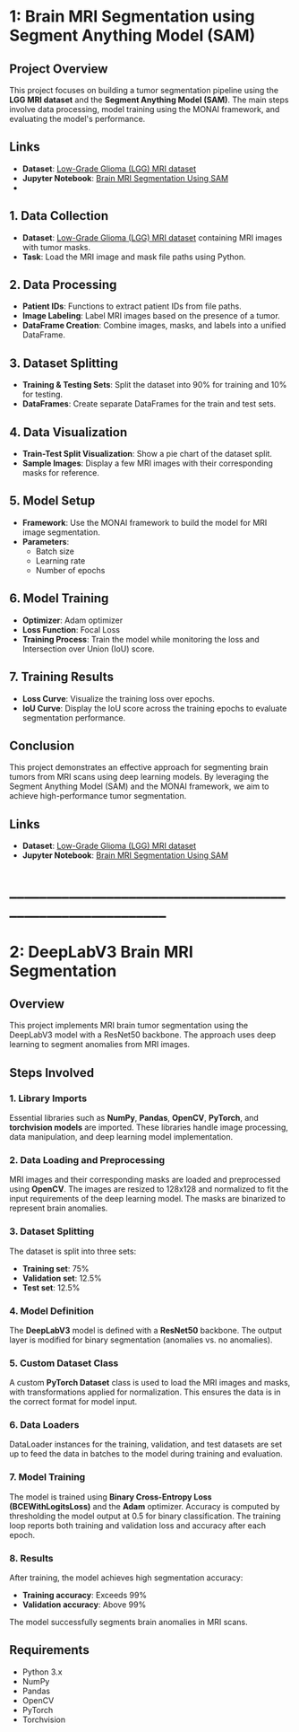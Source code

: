 # 1: Brain MRI Segmentation using Segment Anything Model (SAM)

## Project Overview
This project focuses on building a tumor segmentation pipeline using the **LGG MRI dataset** and the **Segment Anything Model (SAM)**. The main steps involve data processing, model training using the MONAI framework, and evaluating the model's performance.

## Links
- **Dataset**: [Low-Grade Glioma (LGG) MRI dataset](https://www.kaggle.com/datasets/mateuszbuda/lgg-mri-segmentation)
- **Jupyter Notebook**: [Brain MRI Segmentation Using SAM](https://github.com/naveed-khan10/Brain-MRI-Segmentation-Using-SAM-and-DeepLabV3-/blob/main/Brain%20MRI%20Segmentation%20Using%20SAM.ipynb)
- 
## 1. Data Collection
- **Dataset**: [Low-Grade Glioma (LGG) MRI dataset](https://www.kaggle.com/datasets/mateuszbuda/lgg-mri-segmentation) containing MRI images with tumor masks.
- **Task**: Load the MRI image and mask file paths using Python.

## 2. Data Processing
- **Patient IDs**: Functions to extract patient IDs from file paths.
- **Image Labeling**: Label MRI images based on the presence of a tumor.
- **DataFrame Creation**: Combine images, masks, and labels into a unified DataFrame.

## 3. Dataset Splitting
- **Training & Testing Sets**: Split the dataset into 90% for training and 10% for testing.
- **DataFrames**: Create separate DataFrames for the train and test sets.

## 4. Data Visualization
- **Train-Test Split Visualization**: Show a pie chart of the dataset split.
- **Sample Images**: Display a few MRI images with their corresponding masks for reference.

## 5. Model Setup
- **Framework**: Use the MONAI framework to build the model for MRI image segmentation.
- **Parameters**:
  - Batch size
  - Learning rate
  - Number of epochs

## 6. Model Training
- **Optimizer**: Adam optimizer
- **Loss Function**: Focal Loss
- **Training Process**: Train the model while monitoring the loss and Intersection over Union (IoU) score.

## 7. Training Results
- **Loss Curve**: Visualize the training loss over epochs.
- **IoU Curve**: Display the IoU score across the training epochs to evaluate segmentation performance.

## Conclusion
This project demonstrates an effective approach for segmenting brain tumors from MRI scans using deep learning models. By leveraging the Segment Anything Model (SAM) and the MONAI framework, we aim to achieve high-performance tumor segmentation.

## Links
- **Dataset**: [Low-Grade Glioma (LGG) MRI dataset](https://www.kaggle.com/datasets/mateuszbuda/lgg-mri-segmentation)
- **Jupyter Notebook**: [Brain MRI Segmentation Using SAM](https://github.com/naveed-khan10/Brain-MRI-Segmentation-Using-SAM-and-DeepLabV3-/blob/main/Brain%20MRI%20Segmentation%20Using%20SAM.ipynb)


# __________________________________________________________

# 2: DeepLabV3 Brain MRI Segmentation

## Overview
This project implements MRI brain tumor segmentation using the DeepLabV3 model with a ResNet50 backbone. The approach uses deep learning to segment anomalies from MRI images.

## Steps Involved

### 1. Library Imports
Essential libraries such as **NumPy**, **Pandas**, **OpenCV**, **PyTorch**, and **torchvision models** are imported. These libraries handle image processing, data manipulation, and deep learning model implementation.

### 2. Data Loading and Preprocessing
MRI images and their corresponding masks are loaded and preprocessed using **OpenCV**. The images are resized to 128x128 and normalized to fit the input requirements of the deep learning model. The masks are binarized to represent brain anomalies.

### 3. Dataset Splitting
The dataset is split into three sets:
- **Training set**: 75%
- **Validation set**: 12.5%
- **Test set**: 12.5%

### 4. Model Definition
The **DeepLabV3** model is defined with a **ResNet50** backbone. The output layer is modified for binary segmentation (anomalies vs. no anomalies).

### 5. Custom Dataset Class
A custom **PyTorch Dataset** class is used to load the MRI images and masks, with transformations applied for normalization. This ensures the data is in the correct format for model input.

### 6. Data Loaders
DataLoader instances for the training, validation, and test datasets are set up to feed the data in batches to the model during training and evaluation.

### 7. Model Training
The model is trained using **Binary Cross-Entropy Loss (BCEWithLogitsLoss)** and the **Adam** optimizer. Accuracy is computed by thresholding the model output at 0.5 for binary classification. The training loop reports both training and validation loss and accuracy after each epoch.

### 8. Results
After training, the model achieves high segmentation accuracy:
- **Training accuracy**: Exceeds 99%
- **Validation accuracy**: Above 99%

The model successfully segments brain anomalies in MRI scans.

## Requirements
- Python 3.x
- NumPy
- Pandas
- OpenCV
- PyTorch
- Torchvision
